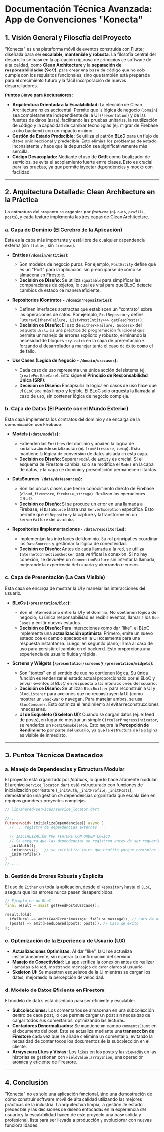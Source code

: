 # Documentación Técnica Avanzada: App de Convenciones "Konecta"

## 1. Visión General y Filosofía del Proyecto

"Konecta" es una plataforma móvil de eventos construida con Flutter, diseñada para ser **escalable, mantenible y robusta**. La filosofía central del desarrollo se basó en la aplicación rigurosa de principios de software de alta calidad, como **Clean Architecture** y la **separación de responsabilidades (SoC)**, para crear una base de código que no solo cumple con los requisitos funcionales, sino que también está preparada para el crecimiento futuro y la fácil incorporación de nuevos desarrolladores.

**Puntos Clave para Reclutadores:**

- **Arquitectura Orientada a la Escalabilidad:** La elección de Clean Architecture no es accidental. Permite que la lógica de negocio (`Domain`) sea completamente independiente de la UI (`Presentation`) y de las fuentes de datos (`Data`), facilitando las pruebas unitarias, la reutilización de código y la capacidad de cambiar tecnologías (ej. migrar de Firebase a otro backend) con un impacto mínimo.
- **Gestión de Estado Predecible:** Se utiliza el patrón **BLoC** para un flujo de datos unidireccional y predecible. Esto elimina los problemas de estado inconsistente y hace que la depuración sea significativamente más sencilla.
- **Código Desacoplado:** Mediante el uso de **GetIt** como localizador de servicios, se evita el acoplamiento fuerte entre clases. Esto es crucial para las pruebas, ya que permite inyectar dependencias y mocks con facilidad.

---

## 2. Arquitectura Detallada: Clean Architecture en la Práctica

La estructura del proyecto se organiza por _features_ (ej. `auth`, `profile`, `posts`), y cada feature implementa las tres capas de Clean Architecture.

### a. Capa de Dominio (El Cerebro de la Aplicación)

Esta es la capa más importante y está libre de cualquier dependencia externa (sin `flutter`, sin `firebase`).

- **Entities (`/domain/entities`):**

  - Son modelos de negocio puros. Por ejemplo, `PostEntity` define qué es un "Post" para la aplicación, sin preocuparse de cómo se almacena en Firestore.
  - **Decisión de Diseño:** Se utiliza `Equatable` para simplificar las comparaciones de objetos, lo cual es vital para que BLoC detecte cambios de estado de manera eficiente.

- **Repositories (Contratos - `/domain/repositories`):**

  - Definen interfaces abstractas que establecen un "contrato" sobre las operaciones de datos. Por ejemplo, `PostRepository` define `Future<Either<Failure, List<PostEntity>>> getFeedPosts()`.
  - **Decisión de Diseño:** El uso de `Either<Failure, Success>` del paquete `dartz` es una práctica de programación funcional que permite un manejo de errores explícito y robusto, eliminando la necesidad de bloques `try-catch` en la capa de presentación y forzando al desarrollador a manejar tanto el caso de éxito como el de fallo.

- **Use Cases (Lógica de Negocio - `/domain/usecases`):**
  - Cada caso de uso representa una única acción del sistema (ej. `CreatePostUseCase`). Esto sigue el **Principio de Responsabilidad Única (SRP)**.
  - **Decisión de Diseño:** Encapsular la lógica en casos de uso hace que el `BLoC` sea más limpio y legible. El BLoC solo orquesta la llamada al caso de uso, sin contener lógica de negocio compleja.

### b. Capa de Datos (El Puente con el Mundo Exterior)

Esta capa implementa los contratos del dominio y se encarga de la comunicación con Firebase.

- **Models (`/data/models`):**

  - Extienden las `Entities` del dominio y añaden la lógica de serialización/deserialización (ej. `fromFirestore`, `toMap`). Esto mantiene la lógica de conversión de datos aislada en esta capa.
  - **Decisión de Diseño:** Separar `Model` de `Entity` es crucial. Si el esquema de Firestore cambia, solo se modifica el `Model` en la capa de datos, y la capa de dominio y presentación permanecen intactas.

- **DataSources (`/data/datasources`):**

  - Son las únicas clases que tienen conocimiento directo de Firebase (`cloud_firestore`, `firebase_storage`). Realizan las operaciones CRUD.
  - **Decisión de Diseño:** Si se produce un error en una llamada a Firebase, el `DataSource` lanza una `ServerException` específica. Esto permite que el `Repository` la capture y la transforme en un `ServerFailure` del dominio.

- **Repositories (Implementaciones - `/data/repositories`):**
  - Implementan las interfaces del dominio. Su rol principal es coordinar los `DataSources` y gestionar la lógica de conectividad.
  - **Decisión de Diseño:** Antes de cada llamada a la red, se utiliza `InternetConnectionChecker` para verificar la conexión. Si no hay conexión, se devuelve un `ConnectionFailure` sin intentar la llamada, mejorando la experiencia del usuario y ahorrando recursos.

### c. Capa de Presentación (La Cara Visible)

Esta capa se encarga de mostrar la UI y manejar las interacciones del usuario.

- **BLoCs (`/presentation/bloc`):**

  - Son el intermediario entre la UI y el dominio. No contienen lógica de negocio; su única responsabilidad es recibir eventos, llamar a los `Use Cases` y emitir nuevos estados.
  - **Decisión de Diseño:** Para interacciones como dar "like", el BLoC implementa una **actualización optimista**. Primero, emite un nuevo estado con el cambio aplicado en la UI localmente para una respuesta instantánea. Luego, en segundo plano, llama al caso de uso para persistir el cambio en el backend. Esto proporciona una experiencia de usuario fluida y rápida.

- **Screens y Widgets (`/presentation/screens` y `/presentation/widgets`):**
  - Son "tontos" en el sentido de que no contienen lógica. Su única función es renderizar el estado actual proporcionado por el BLoC y enviar eventos al BLoC en respuesta a las interacciones del usuario.
  - **Decisión de Diseño:** Se utilizan `BlocBuilder` para reconstruir la UI y `BlocListener` para acciones que no reconstruyen la UI (como mostrar un `SnackBar` o navegar). Para manejar ambos, se usa `BlocConsumer`. Esto optimiza el rendimiento al evitar reconstrucciones innecesarias.
  - **UI de Esqueleto (Skeleton UI):** Cuando se cargan datos (ej. el feed de posts), en lugar de mostrar un simple `CircularProgressIndicator`, se renderiza un `PostItemSkeleton`. Esto mejora la **Percepción de Rendimiento** por parte del usuario, ya que la estructura de la página es visible de inmediato.

---

## 3. Puntos Técnicos Destacados

### a. Manejo de Dependencias y Estructura Modular

El proyecto está organizado por _features_, lo que lo hace altamente modular. El archivo `service_locator.dart` está estructurado con funciones de inicialización por feature (`_initAuth`, `_initProfile`, `_initPosts`), demostrando una gestión de dependencias organizada que escala bien en equipos grandes y proyectos complejos.

```dart
// lib/shared/services/service_locator.dart

// ...
Future<void> initializeDependencies() async {
  // ... registro de dependencias externas ...

  // INICIALIZACIÓN POR FEATURE CON ORDEN LÓGICO
  // Se asegura que las dependencias se registren antes de ser requeridas.
  _initAuth();
  _initPosts();   // Se inicializa ANTES que Profile porque PostsBloc (en Profile) depende de sus use cases.
  _initProfile();
}
// ...
```

### b. Gestión de Errores Robusta y Explícita

El uso de `Either` en toda la aplicación, desde el `Repository` hasta el `BLoC`, asegura que los errores nunca pasen desapercibidos.

```dart
// Ejemplo en un BLoC
final result = await getFeedPostsUseCase();

result.fold(
  (failure) => emit(FeedError(message: failure.message)), // Caso de error manejado explícitamente
  (posts) => emit(FeedLoaded(posts: posts)), // Caso de éxito
);
```

### c. Optimización de la Experiencia de Usuario (UX)

- **Actualizaciones Optimistas:** Al dar "like", la UI se actualiza instantáneamente, sin esperar la confirmación del servidor.
- **Manejo de Conectividad:** La app verifica la conexión antes de realizar llamadas a la red, mostrando mensajes de error claros al usuario.
- **Skeleton UI:** Se muestran esqueletos de la UI mientras se cargan los datos, mejorando la percepción de velocidad.

### d. Modelo de Datos Eficiente en Firestore

El modelo de datos está diseñado para ser eficiente y escalable:

- **Subcolecciones:** Los comentarios se almacenan en una subcolección dentro de cada post, lo que permite cargar un post sin necesidad de cargar todos sus comentarios, optimizando las lecturas.
- **Contadores Denormalizados:** Se mantiene un campo `commentsCount` en el documento del post. Este se actualiza mediante una **transacción de Firestore** cada vez que se añade o elimina un comentario, evitando la necesidad de contar todos los documentos de la subcolección en el cliente.
- **Arrays para Likes y Vistas:** Los `likes` en los posts y las `viewedBy` en las historias se gestionan con `FieldValue.arrayUnion`, una operación atómica y eficiente de Firestore.

---

## 4. Conclusión

"Konecta" no es solo una aplicación funcional, sino una demostración de cómo construir software móvil de alta calidad utilizando las mejores prácticas de la industria. La arquitectura limpia, la gestión de estado predecible y las decisiones de diseño enfocadas en la experiencia del usuario y la escalabilidad hacen de este proyecto una base sólida y profesional, lista para ser llevada a producción y evolucionar con nuevas funcionalidades.
